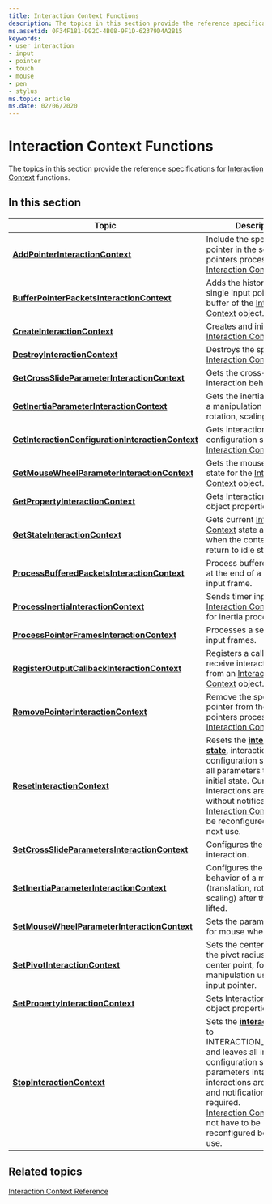```yaml
---
title: Interaction Context Functions
description: The topics in this section provide the reference specifications for Interaction Context functions.
ms.assetid: 0F34F181-D92C-4B08-9F1D-62379D4A2B15
keywords:
- user interaction
- input
- pointer
- touch
- mouse
- pen
- stylus
ms.topic: article
ms.date: 02/06/2020
---
```


# Interaction Context Functions

The topics in this section provide the reference specifications for [Interaction Context](interaction-context-portal.md) functions.

## In this section

| Topic | Description |
|---|---|
| [**AddPointerInteractionContext**](/windows/win32/api/interactioncontext/nf-interactioncontext-addpointerinteractioncontext)<br/> | Include the specified pointer in the set of pointers processed by the [Interaction Context](interaction-context-portal.md) object. <br/> |
| [**BufferPointerPacketsInteractionContext**](/windows/win32/api/interactioncontext/nf-interactioncontext-bufferpointerpacketsinteractioncontext)<br/> | Adds the history for a single input pointer to the buffer of the [Interaction Context](interaction-context-portal.md) object.<br/> |
| [**CreateInteractionContext**](/windows/win32/api/interactioncontext/nf-interactioncontext-createinteractioncontext)<br/> | Creates and initializes an [Interaction Context](interaction-context-portal.md) object.<br/> |
| [**DestroyInteractionContext**](/windows/win32/api/interactioncontext/nf-interactioncontext-destroyinteractioncontext)<br/> | Destroys the specified [Interaction Context](interaction-context-portal.md) object.<br/> |
| [**GetCrossSlideParameterInteractionContext**](/windows/win32/api/interactioncontext/nf-interactioncontext-getcrossslideparameterinteractioncontext)<br/> | Gets the cross-slide interaction behavior. <br/> |
| [**GetInertiaParameterInteractionContext**](/windows/win32/api/interactioncontext/nf-interactioncontext-getinertiaparameterinteractioncontext)<br/> | Gets the inertia behavior of a manipulation (translation, rotation, scaling). <br/> |
| [**GetInteractionConfigurationInteractionContext**](/windows/win32/api/interactioncontext/nf-interactioncontext-getinteractionconfigurationinteractioncontext)<br/> | Gets interaction configuration state for the [Interaction Context](interaction-context-portal.md) object.<br/> |
| [**GetMouseWheelParameterInteractionContext**](/windows/win32/api/interactioncontext/nf-interactioncontext-getmousewheelparameterinteractioncontext)<br/> | Gets the mouse wheel state for the [Interaction Context](interaction-context-portal.md) object. <br/> |
| [**GetPropertyInteractionContext**](/windows/win32/api/interactioncontext/nf-interactioncontext-getpropertyinteractioncontext)<br/> | Gets [Interaction Context](interaction-context-portal.md) object properties.<br/> |
| [**GetStateInteractionContext**](/windows/win32/api/interactioncontext/nf-interactioncontext-getstateinteractioncontext)<br/> | Gets current [Interaction Context](interaction-context-portal.md) state and the time when the context will return to idle state. <br/> |
| [**ProcessBufferedPacketsInteractionContext**](/windows/win32/api/interactioncontext/nf-interactioncontext-processbufferedpacketsinteractioncontext)<br/> | Process buffered packets at the end of a pointer input frame.<br/> |
| [**ProcessInertiaInteractionContext**](/windows/win32/api/interactioncontext/nf-interactioncontext-processinertiainteractioncontext)<br/> | Sends timer input to the [Interaction Context](interaction-context-portal.md) object for inertia processing.<br/> |
| [**ProcessPointerFramesInteractionContext**](/windows/win32/api/interactioncontext/nf-interactioncontext-processpointerframesinteractioncontext)<br/> | Processes a set of pointer input frames.<br/> |
| [**RegisterOutputCallbackInteractionContext**](/windows/win32/api/interactioncontext/nf-interactioncontext-registeroutputcallbackinteractioncontext)<br/> | Registers a callback to receive interaction events from an [Interaction Context](interaction-context-portal.md) object.<br/> |
| [**RemovePointerInteractionContext**](/windows/win32/api/interactioncontext/nf-interactioncontext-removepointerinteractioncontext)<br/> | Remove the specified pointer from the set of pointers processed by the [Interaction Context](interaction-context-portal.md) object. <br/> |
| [**ResetInteractionContext**](/windows/win32/api/interactioncontext/nf-interactioncontext-resetinteractioncontext)<br/> | Resets the [**interaction state**](/windows/win32/api/interactioncontext/ne-interactioncontext-interaction_state), interaction configuration settings, and all parameters to their initial state. Current interactions are cancelled without notifications. <br/> [Interaction Context](interaction-context-portal.md) must be reconfigured before next use.<br/> |
| [**SetCrossSlideParametersInteractionContext**](/windows/win32/api/interactioncontext/nf-interactioncontext-setcrossslideparametersinteractioncontext)<br/> | Configures the cross-slide interaction. <br/> |
| [**SetInertiaParameterInteractionContext**](/windows/win32/api/interactioncontext/nf-interactioncontext-setinertiaparameterinteractioncontext)<br/> | Configures the inertia behavior of a manipulation (translation, rotation, scaling) after the contact is lifted. <br/> | [**SetInteractionConfigurationInteractionContext**](/windows/win32/api/interactioncontext/nf-interactioncontext-setinteractionconfigurationinteractioncontext)<br/> | Configures the [Interaction Context](interaction-context-portal.md) object to process the specified manipulations.<br/> |
| [**SetMouseWheelParameterInteractionContext**](/windows/win32/api/interactioncontext/nf-interactioncontext-setmousewheelparameterinteractioncontext)<br/> | Sets the parameter values for mouse wheel input. <br/> |
| [**SetPivotInteractionContext**](/windows/win32/api/interactioncontext/nf-interactioncontext-setpivotinteractioncontext)<br/> | Sets the center point, and the pivot radius from the center point, for a rotation manipulation using a single input pointer. <br/> |
| [**SetPropertyInteractionContext**](/windows/win32/api/interactioncontext/nf-interactioncontext-setpropertyinteractioncontext)<br/> | Sets [Interaction Context](interaction-context-portal.md) object properties.<br/> |
| [**StopInteractionContext**](/windows/win32/api/interactioncontext/nf-interactioncontext-stopinteractioncontext)<br/> | Sets the [**interaction state**](/windows/win32/api/interactioncontext/ne-interactioncontext-interaction_state) to INTERACTION\_STATE\_IDLE and leaves all interaction configuration settings and parameters intact. Current interactions are cancelled and notifications sent as required.<br/> [Interaction Context](interaction-context-portal.md) does not have to be reconfigured before next use.<br/> |

## Related topics

[Interaction Context Reference](interaction-context-reference.md)
